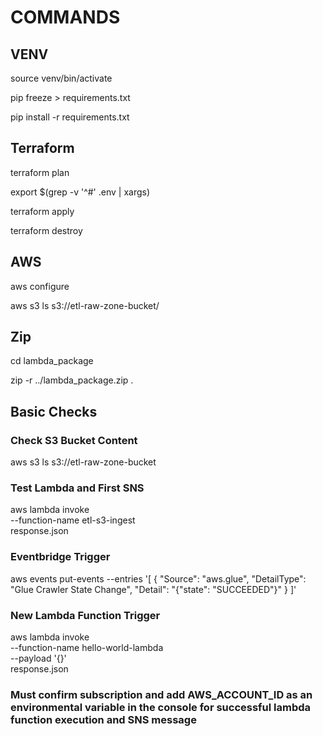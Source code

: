 # COMMANDS


## VENV

source venv/bin/activate

pip freeze > requirements.txt

pip install -r requirements.txt


## Terraform

terraform plan

export $(grep -v '^#' .env | xargs)

terraform apply

terraform destroy


## AWS

aws configure

aws s3 ls s3://etl-raw-zone-bucket/


## Zip

cd lambda_package

zip -r ../lambda_package.zip .

## Basic Checks

### Check S3 Bucket Content
aws s3 ls s3://etl-raw-zone-bucket

### Test Lambda and First SNS
aws lambda invoke \
  --function-name etl-s3-ingest \
  response.json

### Eventbridge Trigger

aws events put-events --entries '[
  {
    "Source": "aws.glue",
    "DetailType": "Glue Crawler State Change",
    "Detail": "{\"state\": \"SUCCEEDED\"}"
  }
]'

### New Lambda Function Trigger

aws lambda invoke \
  --function-name hello-world-lambda \
  --payload '{}' \
  response.json





### Must confirm subscription and add AWS_ACCOUNT_ID as an environmental variable in the console for successful lambda function execution and SNS message